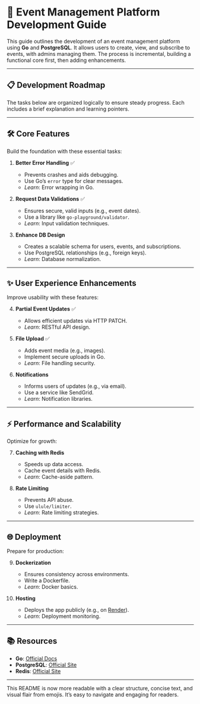 # 🚀 Event Management Platform Development Guide

This guide outlines the development of an event management platform using **Go** and **PostgreSQL**. It allows users to create, view, and subscribe to events, with admins managing them. The process is incremental, building a functional core first, then adding enhancements.

---

## 📋 Development Roadmap

The tasks below are organized logically to ensure steady progress. Each includes a brief explanation and learning pointers.

---

## 🛠️ Core Features

Build the foundation with these essential tasks:

1. **Better Error Handling** ✅
   - Prevents crashes and aids debugging.  
   - Use Go’s `error` type for clear messages.  
   - *Learn*: Error wrapping in Go.

2. **Request Data Validations**  ✅
   - Ensures secure, valid inputs (e.g., event dates).  
   - Use a library like `go-playground/validator`.  
   - *Learn*: Input validation techniques.

3. **Enhance DB Design**  
   - Creates a scalable schema for users, events, and subscriptions.  
   - Use PostgreSQL relationships (e.g., foreign keys).  
   - *Learn*: Database normalization.

---

## ✨ User Experience Enhancements

Improve usability with these features:

4. **Partial Event Updates**  ✅
   - Allows efficient updates via HTTP PATCH.  
   - *Learn*: RESTful API design.

5. **File Upload**  ✅
   - Adds event media (e.g., images).  
   - Implement secure uploads in Go.  
   - *Learn*: File handling security.

6. **Notifications**  
   - Informs users of updates (e.g., via email).  
   - Use a service like SendGrid.  
   - *Learn*: Notification libraries.

---

## ⚡ Performance and Scalability

Optimize for growth:

7. **Caching with Redis**  
   - Speeds up data access.  
   - Cache event details with Redis.  
   - *Learn*: Cache-aside pattern.

8. **Rate Limiting**  
   - Prevents API abuse.  
   - Use `ulule/limiter`.  
   - *Learn*: Rate limiting strategies.

---

## 🌐 Deployment

Prepare for production:

9. **Dockerization**  
   - Ensures consistency across environments.  
   - Write a Dockerfile.  
   - *Learn*: Docker basics.

10. **Hosting**  
    - Deploys the app publicly (e.g., on [Render](https://render.com/)).  
    - *Learn*: Deployment monitoring.

---

## 📚 Resources

- **Go**: [Official Docs](https://golang.org/doc/)  
- **PostgreSQL**: [Official Site](https://www.postgresql.org/)  
- **Redis**: [Official Site](https://redis.io/)  

---

This README is now more readable with a clear structure, concise text, and visual flair from emojis. It’s easy to navigate and engaging for readers.